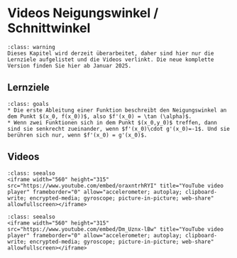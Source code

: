 # Videos Neigungswinkel / Schnittwinkel

```{admonition} Hinweise zur Vorlesung Mathematik 1 im WiSe 2024/25
:class: warning
Dieses Kapitel wird derzeit überarbeitet, daher sind hier nur die Lernziele aufgelistet und die Videos verlinkt. Die neue komplette Version finden Sie hier ab Januar 2025.
```

## Lernziele

```{admonition} Lernziele
:class: goals
* Die erste Ableitung einer Funktion beschreibt den Neigungswinkel an dem Punkt $(x_0, f(x_0))$, also $f'(x_0) = \tan (\alpha)$. 
* Wenn zwei Funktionen sich in dem Punkt $(x_0,y_0)$ treffen, dann sind sie senkrecht zueinander, wenn $f'(x_0)\cdot g'(x_0)=-1$. Und sie berühren sich nur, wenn $f'(x_0) = g'(x_0)$.
```

## Videos

```{admonition} Video
:class: seealso
<iframe width="560" height="315" src="https://www.youtube.com/embed/oraxntrhRYI" title="YouTube video player" frameborder="0" allow="accelerometer; autoplay; clipboard-write; encrypted-media; gyroscope; picture-in-picture; web-share" allowfullscreen></iframe>
```

```{admonition} Video
:class: seealso
<iframe width="560" height="315" src="https://www.youtube.com/embed/Dm_Uznx-lBw" title="YouTube video player" frameborder="0" allow="accelerometer; autoplay; clipboard-write; encrypted-media; gyroscope; picture-in-picture; web-share" allowfullscreen></iframe>
```
